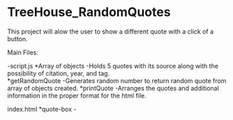 # TreeHouse_RandomQuotes

This project will alow the user to show a different quote with a click of a button.

Main Files:

-script.js
  *Array of objects
    -Holds 5 quotes with its source along with the possibility of citation, year, and tag.   
  *getRandomQuote
    -Generates random number to return random quote from array of objects created.
  *printQuote
    -Arranges the quotes and additional information in the proper format for the html file. 

index.html
  *quote-box
    -


